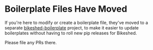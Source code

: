 Boilerplate Files Have Moved
============================

If you're here to modify or create a boilerplate file,
they've moved to a separate [bikeshed-boilerplate](https://github.com/speced/bikeshed-boilerplate) project,
to make it easier to update boilerplates
without having to roll new pip releases for Bikeshed.

Please file any PRs there.